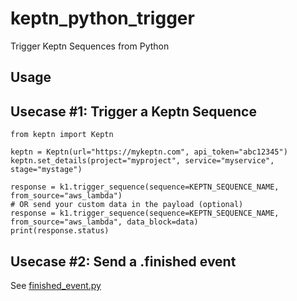 # keptn_python_trigger
Trigger Keptn Sequences from Python

## Usage

## Usecase #1: Trigger a Keptn Sequence
```
from keptn import Keptn

keptn = Keptn(url="https://mykeptn.com", api_token="abc12345")
keptn.set_details(project="myproject", service="myservice", stage="mystage")

response = k1.trigger_sequence(sequence=KEPTN_SEQUENCE_NAME, from_source="aws_lambda")
# OR send your custom data in the payload (optional)
response = k1.trigger_sequence(sequence=KEPTN_SEQUENCE_NAME, from_source="aws_lambda", data_block=data)
print(response.status)
```

## Usecase #2: Send a .finished event
See [finished_event.py](https://github.com/agardnerIT/keptn_python_trigger/blob/main/finished_event.py)
